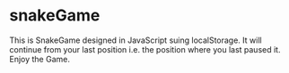 # snakeGame
This is SnakeGame designed in JavaScript suing localStorage. It will continue from your last position i.e. the position where you last paused it. 
Enjoy the Game.
